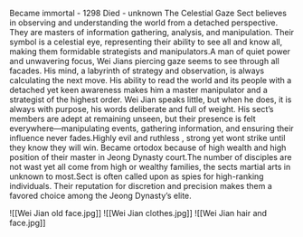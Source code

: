 Became immortal - 1298
Died - unknown
The Celestial Gaze Sect believes in observing and understanding the world from a detached perspective. They are masters of information gathering, analysis, and manipulation. Their symbol is a celestial eye, representing their ability to see all and know all, making them formidable strategists and manipulators.A man of quiet power and unwavering focus, Wei Jians piercing gaze seems to see through all facades. His mind, a labyrinth of strategy and observation, is always calculating the next move. His ability to read the world and its people with a detached yet keen awareness makes him a master manipulator and a strategist of the highest order. Wei Jian speaks little, but when he does, it is always with purpose, his words deliberate and full of weight. His sect’s members are adept at remaining unseen, but their presence is felt everywhere—manipulating events, gathering information, and ensuring their influence never fades.Highly evil and ruthless , strong yet wont strike until they know they will win. Became ortodox because of high wealth and high position of their master in Jeong Dynasty court.The number of disciples are not wast yet all come from high or wealthy families, the sects martial arts in unknown to most.Sect is often called upon as spies for high-ranking individuals. Their reputation for discretion and precision makes them a favored choice among the Jeong Dynasty’s elite.

![[Wei Jian old face.jpg]]
![[Wei Jian clothes.jpg]]
![[Wei Jian hair and face.jpg]]